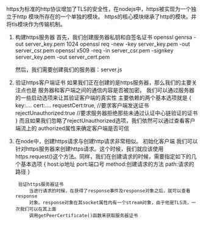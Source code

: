 https为标准的http协议增加了TLS的安全性，在nodejs中，https被实现为一个独立于http
模块所存在的一个单独的模块。
https的核心模块继承了http的模块。并将tls模块作为传输机制。

1. 构建https服务器
    首先，我们创建服务器私钥和自签名证书
    openssl genrsa -out server_key.pem 1024
    openssl req -new -key server_key.pem -out server_csr.pem
    openssl x509 -req -in server_csr.pem -signkey server_key.pem -out server_cert.pem

    然后，我们需要创建我们的服务器：server.js

2. 验证https客户端证书
    如果我们正在创建的是https服务器，那么我们的主要关注点也是
    服务器和客户端之间的通信内容是否被加密。
    我们可以通过服务器的一些启动选项来让其验证客户端的真实性
    主要依赖的两个基本选项就是
    {
        key:....
        cert:....
        requestCert:true,  //要求客户端发送证书
        rejectUnauthorized:true //要求服务器拒绝那些未通过认证中心链验证的证书
    }
    而且如果我们忽略了rejectUnauthorized选项，我们依然可以通过查看客户端流上的
    authorized属性来确定客户端是否可信

3. 在node中，创建https请求与创建http请求非常相似。
    初始化客户端
        我们可以针对https服务器来创建https请求。这个时候，我们就应该使用
        https.request()这个方法。同样，我们在创建请求的时候，需要指定如下的几个基本选项
        {
            host:ip地址
            port:端口号
            method:创建请求的方法
            path:请求的路径
        }

        验证https服务器证书
            当进行请求的时候，在获得了response事件及response对象之后，就可以查看response
            对象。response对象在其socket属性内有一个stream对象，由于他是TLS流，一次我们可以在其上面
            调用getPeerCertificate()函数来获取服务器证书